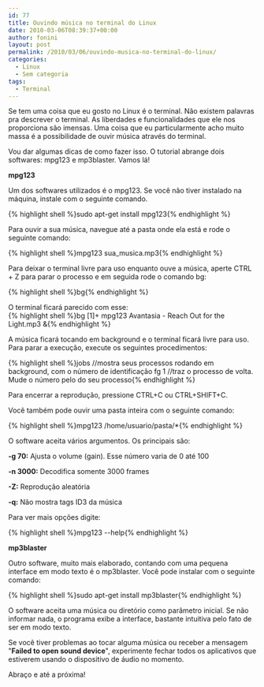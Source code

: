 ```yaml
---
id: 77
title: Ouvindo música no terminal do Linux
date: 2010-03-06T08:39:37+00:00
author: fonini
layout: post
permalink: /2010/03/06/ouvindo-musica-no-terminal-do-linux/
categories:
  - Linux
  - Sem categoria
tags:
  - Terminal
---
```

Se tem uma coisa que eu gosto no Linux é o terminal. Não existem palavras pra descrever o terminal. As liberdades e funcionalidades que ele nos proporciona são imensas. Uma coisa que eu particularmente acho muito massa é a possibilidade de ouvir música através do terminal.

Vou dar algumas dicas de como fazer isso. O tutorial abrange dois softwares: mpg123 e mp3blaster. Vamos lá!

**mpg123**

Um dos softwares utilizados é o mpg123. Se você não tiver instalado na máquina, instale com o seguinte comando. 

{% highlight shell %}sudo apt-get install mpg123{% endhighlight %} 

Para ouvir a sua música, navegue até a pasta onde ela está e rode o seguinte comando: 

{% highlight shell %}mpg123 sua_musica.mp3{% endhighlight %}   

Para deixar o terminal livre para uso enquanto ouve a música, aperte CTRL + Z para parar o processo e em seguida rode o comando bg:   

{% highlight shell %}bg{% endhighlight %} 
  
O terminal ficará parecido com esse:  
{% highlight shell %}bg
[1]+ mpg123 Avantasia - Reach Out for the Light.mp3 &{% endhighlight %} 

A música ficará tocando em background e o terminal ficará livre para uso. Para parar a execução, execute os seguintes procedimentos:

{% highlight shell %}jobs //mostra seus processos rodando em background, com o número de identificação
fg 1 //traz o processo de volta. Mude o número pelo do seu processo{% endhighlight %} 

Para encerrar a reprodução, pressione CTRL+C ou CTRL+SHIFT+C.

Você também pode ouvir uma pasta inteira com o seguinte comando:
     
{% highlight shell %}mpg123 /home/usuario/pasta/*{% endhighlight %} 

O software aceita vários argumentos. Os principais são:

**-g 70:** Ajusta o volume (gain). Esse número varia de 0 até 100

**-n 3000:** Decodifica somente 3000 frames

**-Z:** Reprodução aleatória

**-q:** Não mostra tags ID3 da música

Para ver mais opções digite:

{% highlight shell %}mpg123 --help{% endhighlight %} 

**mp3blaster**

Outro software, muito mais elaborado, contando com uma pequena interface em modo texto é o mp3blaster. Você pode instalar com o seguinte comando:

{% highlight shell %}sudo apt-get install mp3blaster{% endhighlight %} 

O software aceita uma música ou diretório como parâmetro inicial. Se não informar nada, o programa exibe a interface, bastante intuitiva pelo fato de ser em modo texto.

Se você tiver problemas ao tocar alguma música ou receber a mensagem "**Failed to open sound device**", experimente fechar todos os aplicativos que estiverem usando o dispositivo de áudio no momento.

Abraço e até a próxima!    